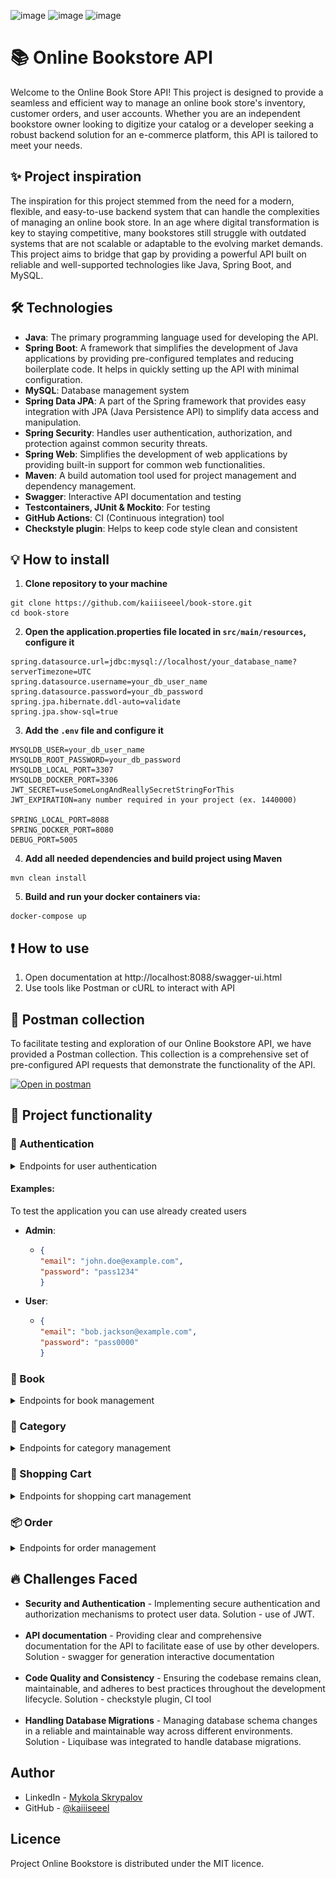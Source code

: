 ![image](https://img.shields.io/badge/Java-17-blue) 
![image](https://img.shields.io/badge/Spring_Boot-3.2-Green)
![image](https://img.shields.io/badge/License-MIT-orange)


# 📚 Online Bookstore API
Welcome to the Online Book Store API!
This project is designed to provide a seamless and efficient way to manage an online book store's inventory, customer orders, and user accounts.
Whether you are an independent bookstore owner looking to digitize your catalog or a developer seeking a robust backend solution for an e-commerce platform,
this API is tailored to meet your needs.

## ✨ Project inspiration
The inspiration for this project stemmed from the need for a modern, flexible, and easy-to-use backend system that can handle the complexities
of managing an online book store. In an age where digital transformation is key to staying competitive, many bookstores still struggle with outdated systems
that are not scalable or adaptable to the evolving market demands. This project aims to bridge that gap by providing a powerful API built on reliable and well-supported
technologies like Java, Spring Boot, and MySQL.

## 🛠️ Technologies
- **Java**: The primary programming language used for developing the API. 
- **Spring Boot**: A framework that simplifies the development of Java applications by providing pre-configured templates and reducing boilerplate code. It helps in quickly setting up the API with minimal configuration.
- **MySQL**: Database management system
- **Spring Data JPA**: A part of the Spring framework that provides easy integration with JPA (Java Persistence API) to simplify data access and manipulation.
- **Spring Security**: Handles user authentication, authorization, and protection against common security threats.
- **Spring Web**: Simplifies the development of web applications by providing built-in support for common web functionalities.
- **Maven**: A build automation tool used for project management and dependency management.
- **Swagger**: Interactive API documentation and testing
- **Testcontainers, JUnit & Mockito**: For testing
- **GitHub Actions**: CI (Continuous integration) tool
- **Checkstyle plugin**: Helps to keep code style clean and consistent

## 💡 How to install

1. **Clone repository to your machine**
```shell
git clone https://github.com/kaiiiseeel/book-store.git
cd book-store
```
2. **Open the application.properties file located in `src/main/resources`, configure it**
```properties
spring.datasource.url=jdbc:mysql://localhost/your_database_name?serverTimezone=UTC
spring.datasource.username=your_db_user_name
spring.datasource.password=your_db_password
spring.jpa.hibernate.ddl-auto=validate
spring.jpa.show-sql=true
```

3. **Add the `.env` file and configure it**
```properties
MYSQLDB_USER=your_db_user_name
MYSQLDB_ROOT_PASSWORD=your_db_password
MYSQLDB_LOCAL_PORT=3307
MYSQLDB_DOCKER_PORT=3306
JWT_SECRET=useSomeLongAndReallySecretStringForThis
JWT_EXPIRATION=any number required in your project (ex. 1440000)

SPRING_LOCAL_PORT=8088
SPRING_DOCKER_PORT=8080
DEBUG_PORT=5005
```

4. **Add all needed dependencies and build project using Maven**
```shell
mvn clean install
```

5. **Build and run your docker containers via:**
```shell
docker-compose up
```

## ❗ How to use

1. Open documentation at http://localhost:8088/swagger-ui.html
2. Use tools like Postman or cURL to interact with API

## 🏣 Postman collection

To facilitate testing and exploration of our Online Bookstore API, we have provided a Postman collection. This collection is a comprehensive set of pre-configured API requests that demonstrate the functionality of the API.

[![Open in postman](https://run.pstmn.io/button.svg)](https://www.postman.com/flight-cosmonaut-8680004/workspace/kaiiiseeel/collection/34443387-258e23b2-2831-4b7f-a5e7-7ac546ccdb80?action=share&creator=34443387)

## 🚀 Project functionality

### 🔑 Authentication

<details>
<summary>Endpoints for user authentication</summary>

- **Register a new user**
    - Request: `POST /api/auth/registration`
```json
  {
    "email": "usermail@gmail.com",
    "password": "awesomePassword123",
    "repeatedPassword": "awesomePassword123",
    "firstName": "Bob",
    "lastName": "Alison"
  }
```
- **Login user**
  - Request: `POST /api/auth/login`
```json
{
    "email": "usermail@gmail.com",
    "password": "awesomePassword123"
}
```

In response to login request we will get JWT: 
```json
{
    "token": "eyJhbGciOiJIUzI1NiJ9.eyJzdWIiOiJ0ZXN0QGdtYWlsLmNvbSIsImlhdCI6MTcxODA0NDA0MiwiZXhwIjoxNzE4MDU4NDQyfQ.xh2soBCL2oDE21NdqEeNj9hyM9Z7pcGB2dH22Z8w1Fo"
}
```

We will use it in our future request to secure endpoints where authentication required

To use it in Postman, go to the auth section,
select the bearer token type and paste the resulting token into the appropriate field
![token-usage.png](token-usage.png)
</details>

#### **Examples:** 

To test the application you can use already created users

- **Admin**:
  - ```json
    {
    "email": "john.doe@example.com",
    "password": "pass1234"
    }
    ```
- **User**: 
  - ```json
    {
    "email": "bob.jackson@example.com",
    "password": "pass0000"
    }
    ```
 


### 📖 Book
<details>
<summary>Endpoints for book management</summary>

- User endpoints
    - **Get all books**
        - Request: `GET /api/books`
    - **Get a specific book by ID**
        - Request: `GET /api/books/{id}`
- Admin endpoints
    - **Add new book**
        - Request: `POST /api/books`
    - **Update existing book**
        - Request: `PUT /api/books/{id}`
    - **Delete book** 
        - Request: `DELETE /api/books/{id}`
</details>

### 📂 Category
<details>
<summary>Endpoints for category management</summary>

- User endpoints
    - **Get all categories**
        - Request: `GET /api/categories`
    - **Get a specific category by ID**
        - Request: `GET /api/categories/{id}`
    - **Get all books with a specific category**
        - Request: `GET /api/categories/{id}/books`
- Admin endpoints
    - **Add new category**
        - Request: `POST /api/categories`
    - **Update existing category**
        - Request: `PUT /api/categories/{id}`
    - **Delete category**
        - Request: `DELETE /api/categories/{id}`
</details>

### 🛒 Shopping Cart
<details>
<summary>Endpoints for shopping cart management</summary>

- User endpoints
    - **Get shopping cart**
        - Request: `GET /api/cart`
    - **Add a book to a shopping cart**
        - Request: `POST /api/cart`
    - **Update item quantity in shopping cart**
        - Request: `PUT /api/cart-items/{cartItemId}`
    - **Delete item from shopping cart**
        - Request: `DELETE /api/cart-items/{cartItemId}`
</details>

### 📦 Order
<details>
<summary>Endpoints for order management</summary>

- User endpoints
    - **Get all orders**
        - Request: `GET /api/orders`
    - **Get all items of an order**
        - Request: `GET /api/{orderId}/items`
    - **Get a specific item of a specific order**
        - Request: `GET /api/{orderId}/items/{orderItemId}`
    - **Create a new order**
        - Request: `POST /api/orders`
- Admin endpoints
    - **Update order status**
        - Request: `PATCH /api/orders/{orderId}`
</details>


## 🔥 Challenges Faced

- **Security and Authentication** - Implementing secure authentication and authorization mechanisms to protect user data. Solution - use of JWT.
<br></br>
- **API documentation** - Providing clear and comprehensive documentation for the API to facilitate ease of use by other developers. Solution - swagger for generation interactive documentation
<br></br>
- **Code Quality and Consistency** - Ensuring the codebase remains clean, maintainable, and adheres to best practices throughout the development lifecycle. Solution - checkstyle plugin, CI tool
<br></br>
- **Handling Database Migrations** - Managing database schema changes in a reliable and maintainable way across different environments. Solution - Liquibase was integrated to handle database migrations. 

## Author

- LinkedIn - [Mykola Skrypalov](https://www.linkedin.com/in/mykola-skrypalov-978492257/)
- GitHub - [@kaiiiseeel](https://github.com/kaiiiseeel)

## Licence

Project Online Bookstore is distributed under the MIT licence.

